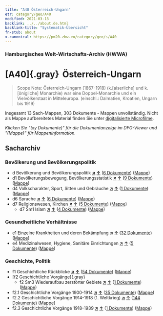 ```yaml
---
title: "A40 Österreich-Ungarn"
etr: category/geo/A40
modified: 2021-03-13
backlink: ../../about.de.html
backlink-title: "Systematik-Übersicht"
fn-stub: about
x-canonical: https://pm20.zbw.eu/category/geo/s/A40
---
```


### Hamburgisches Welt-Wirtschafts-Archiv (HWWA)
# [A40]{.gray}&#8201; Österreich-Ungarn&#160; 


> Scope Note: Österreich-Ungarn (1867-1918) (k.[aiserliche] und k.[önigliche] Monarchie) war eine Doppel-Monarchie und ein Vielvölkerstaat in Mitteleuropa. (einschl.: Dalmatien, Kroatien, Ungarn bis 1919)



Insgesamt 13 Sach-Mappen, 303 Dokumente - Mappen unvollständig.
Nicht als Mappe aufbereitetes Material finden Sie unter [digitalisierte Microfilme](/film/h1_sh.de.html).

_Klicken Sie "(xy Dokumente)" für die Dokumentanzeige im DFG-Viewer und "(Mappe)" für Mappeninformation._

## Sacharchiv




### Bevölkerung und Bevölkerungspolitik

- d Bevölkerung und Bevölkerungspolitik [**&nearr;**](../../../subject/i/144221/about.de.html "Bevölkerung und Bevölkerungspolitik (in der ganzen Welt)") [**&uarr;**](../../../subject/about.de.html#d "Sachsystematik") (<a href="https://pm20.zbw.eu/dfgview/sh/126127,144221" title="über: Österreich-Ungarn : Bevölkerung und Bevölkerungspolitik" target="_blank">6 Dokumente</a>) ([Mappe](../../../../folder/sh/1261xx/126127/1442xx/144221/about.de.html))
- d1 Bevölkerungsbewegung, Bevölkerungsstatistik [**&nearr;**](../../../subject/i/144222/about.de.html "Bevölkerungsbewegung, Bevölkerungsstatistik (in der ganzen Welt)") [**&uarr;**](../../../subject/about.de.html#d1 "Sachsystematik") (<a href="https://pm20.zbw.eu/dfgview/sh/126127,144222" title="über: Österreich-Ungarn : Bevölkerungsbewegung, Bevölkerungsstatistik" target="_blank">9 Dokumente</a>) ([Mappe](../../../../folder/sh/1261xx/126127/1442xx/144222/about.de.html))
- d4 Volkscharakter, Sport, Sitten und Gebräuche [**&nearr;**](../../../subject/i/144228/about.de.html "Volkscharakter, Sport, Sitten und Gebräuche (in der ganzen Welt)") [**&uarr;**](../../../subject/about.de.html#d4 "Sachsystematik") (<a href="https://pm20.zbw.eu/dfgview/sh/126127,144228" title="über: Österreich-Ungarn : Volkscharakter, Sport, Sitten und Gebräuche" target="_blank">1 Dokumente</a>) ([Mappe](../../../../folder/sh/1261xx/126127/1442xx/144228/about.de.html))
- d6 Sprache [**&nearr;**](../../../subject/i/144239/about.de.html "Sprache (in der ganzen Welt)") [**&uarr;**](../../../subject/about.de.html#d6 "Sachsystematik") (<a href="https://pm20.zbw.eu/dfgview/sh/126127,144239" title="über: Österreich-Ungarn : Sprache" target="_blank">6 Dokumente</a>) ([Mappe](../../../../folder/sh/1261xx/126127/1442xx/144239/about.de.html))
- d7 Religionswesen, Kirchen [**&nearr;**](../../../subject/i/144241/about.de.html "Religionswesen, Kirchen (in der ganzen Welt)") [**&uarr;**](../../../subject/about.de.html#d7 "Sachsystematik") (<a href="https://pm20.zbw.eu/dfgview/sh/126127,144241" title="über: Österreich-Ungarn : Religionswesen, Kirchen" target="_blank">5 Dokumente</a>) ([Mappe](../../../../folder/sh/1261xx/126127/1442xx/144241/about.de.html))
  - d7 Sm1 Islam [**&nearr;**](../../../subject/i/144242/about.de.html "Islam (in der ganzen Welt)") [**&uarr;**](../../../subject/about.de.html#d7_Sm1 "Sachsystematik") (<a href="https://pm20.zbw.eu/dfgview/sh/126127,144242" title="über: Österreich-Ungarn : Islam" target="_blank">4 Dokumente</a>) ([Mappe](../../../../folder/sh/1261xx/126127/1442xx/144242/about.de.html))

### Gesundheitliche Verhältnisse

- e1 Einzelne Krankheiten und deren Bekämpfung [**&nearr;**](../../../subject/i/144265/about.de.html "Einzelne Krankheiten und deren Bekämpfung (in der ganzen Welt)") [**&uarr;**](../../../subject/about.de.html#e1 "Sachsystematik") (<a href="https://pm20.zbw.eu/dfgview/sh/126127,144265" title="über: Österreich-Ungarn : Einzelne Krankheiten und deren Bekämpfung" target="_blank">32 Dokumente</a>) ([Mappe](../../../../folder/sh/1261xx/126127/1442xx/144265/about.de.html))
- e4 Medizinalwesen, Hygiene, Sanitäre Einrichtungen [**&nearr;**](../../../subject/i/144266/about.de.html "Medizinalwesen, Hygiene, Sanitäre Einrichtungen (in der ganzen Welt)") [**&uarr;**](../../../subject/about.de.html#e4 "Sachsystematik") (<a href="https://pm20.zbw.eu/dfgview/sh/126127,144266" title="über: Österreich-Ungarn : Medizinalwesen, Hygiene, Sanitäre Einrichtungen" target="_blank">5 Dokumente</a>) ([Mappe](../../../../folder/sh/1261xx/126127/1442xx/144266/about.de.html))

### Geschichte, Politik

- f1 Geschichtliche Rückblicke [**&nearr;**](../../../subject/i/144283/about.de.html "Geschichtliche Rückblicke (in der ganzen Welt)") [**&uarr;**](../../../subject/about.de.html#f1 "Sachsystematik") (<a href="https://pm20.zbw.eu/dfgview/sh/126127,144283" title="über: Österreich-Ungarn : Geschichtliche Rückblicke" target="_blank">54 Dokumente</a>) ([Mappe](../../../../folder/sh/1261xx/126127/1442xx/144283/about.de.html))
- [f2 Geschichtliche Vorgänge]{.gray}
  - f2 Sm3 Wiederaufbau zerstörter Gebiete [**&nearr;**](../../../subject/i/144289/about.de.html "Wiederaufbau zerstörter Gebiete (in der ganzen Welt)") [**&uarr;**](../../../subject/about.de.html#f2_Sm3 "Sachsystematik") (<a href="https://pm20.zbw.eu/dfgview/sh/126127,144289" title="über: Österreich-Ungarn : Wiederaufbau zerstörter Gebiete" target="_blank">1 Dokumente</a>) ([Mappe](../../../../folder/sh/1261xx/126127/1442xx/144289/about.de.html))
- f2.1 Geschichtliche Vorgänge 1900-1914 [**&nearr;**](../../../subject/i/181392/about.de.html "Geschichtliche Vorgänge 1900-1914 (in der ganzen Welt)") [**&uarr;**](../../../subject/about.de.html#f2.1 "Sachsystematik") (<a href="https://pm20.zbw.eu/dfgview/sh/126127,181392" title="über: Österreich-Ungarn : Geschichtliche Vorgänge 1900-1914" target="_blank">35 Dokumente</a>) ([Mappe](../../../../folder/sh/1261xx/126127/1813xx/181392/about.de.html))
- f2.2 Geschichtliche Vorgänge 1914-1918 (1. Weltkrieg) [**&nearr;**](../../../subject/i/181360/about.de.html "Geschichtliche Vorgänge 1914-1918 (1. Weltkrieg) (in der ganzen Welt)") [**&uarr;**](../../../subject/about.de.html#f2.2 "Sachsystematik") (<a href="https://pm20.zbw.eu/dfgview/sh/126127,181360" title="über: Österreich-Ungarn : Geschichtliche Vorgänge 1914-1918 (1. Weltkrieg)" target="_blank">144 Dokumente</a>) ([Mappe](../../../../folder/sh/1261xx/126127/1813xx/181360/about.de.html))
- f2.3 Geschichtliche Vorgänge 1918-1939 [**&nearr;**](../../../subject/i/181391/about.de.html "Geschichtliche Vorgänge 1918-1939 (in der ganzen Welt)") [**&uarr;**](../../../subject/about.de.html#f2.3 "Sachsystematik") (<a href="https://pm20.zbw.eu/dfgview/sh/126127,181391" title="über: Österreich-Ungarn : Geschichtliche Vorgänge 1918-1939" target="_blank">1 Dokumente</a>) ([Mappe](../../../../folder/sh/1261xx/126127/1813xx/181391/about.de.html))


